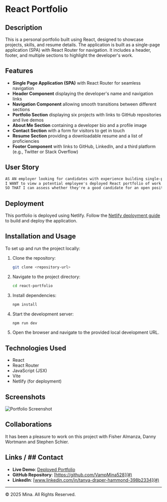 # React Portfolio

## Description

This is a personal portfolio built using React, designed to showcase projects, skills, and resume details. The application is built as a single-page application (SPA) with React Router for navigation. It includes a header, footer, and multiple sections to highlight the developer's work.

## Features

- **Single Page Application (SPA)** with React Router for seamless navigation
- **Header Component** displaying the developer's name and navigation links
- **Navigation Component** allowing smooth transitions between different sections
- **Portfolio Section** displaying six projects with links to GitHub repositories and live demos
- **About Me Section** containing a developer bio and a profile image
- **Contact Section** with a form for visitors to get in touch
- **Resume Section** providing a downloadable resume and a list of proficiencies
- **Footer Component** with links to GitHub, LinkedIn, and a third platform (e.g., Twitter or Stack Overflow)

## User Story

```md
AS AN employer looking for candidates with experience building single-page applications
I WANT to view a potential employee's deployed React portfolio of work samples
SO THAT I can assess whether they're a good candidate for an open position
```


## Deployment

This portfolio is deployed using Netlify. Follow the [Netlify deployment guide](https://vitejs.dev/guide/static-deploy.html#netlify) to build and deploy the application.

## Installation and Usage

To set up and run the project locally:

1. Clone the repository:
   ```sh
   git clone <repository-url>
   ```
2. Navigate to the project directory:
   ```sh
   cd react-portfolio
   ```
3. Install dependencies:
   ```sh
   npm install
   ```
4. Start the development server:
   ```sh
   npm run dev
   ```
5. Open the browser and navigate to the provided local development URL.

## Technologies Used

- React
- React Router
- JavaScript (JSX)
- Vite
- Netlify (for deployment)

## Screenshots

![Portfolio Screenshot](./assets/portfolio-screenshot.png)

## Collaborations

It has been a pleasure to work on this project with Fisher Almanza, Danny Wortmann and Stephen Schier.

## Links / ## Contact

- **Live Demo**: [Deployed Portfolio](#)
- **GitHub Repository**: [https://github.com/VampMina528](#)
- **LinkedIn**: [www.linkedin.com/in/tanya-draper-hammond-398b2334](#)

---
© 2025 Mina. All Rights Reserved.

